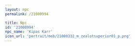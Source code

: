 ```yaml
---
layout: npc
permalink: /21000994

title: Npc
id: '21000994'
npc_name: 'Kipas Karr'
icon_url: 'portrait/mob/21000332_m_zealotsuperior01_p.png'
---
```

